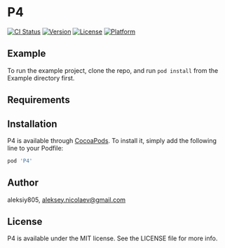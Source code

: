 # P4

[![CI Status](https://img.shields.io/travis/aleksiy805/P4.svg?style=flat)](https://travis-ci.org/aleksiy805/P4)
[![Version](https://img.shields.io/cocoapods/v/P4.svg?style=flat)](https://cocoapods.org/pods/P4)
[![License](https://img.shields.io/cocoapods/l/P4.svg?style=flat)](https://cocoapods.org/pods/P4)
[![Platform](https://img.shields.io/cocoapods/p/P4.svg?style=flat)](https://cocoapods.org/pods/P4)

## Example

To run the example project, clone the repo, and run `pod install` from the Example directory first.

## Requirements

## Installation

P4 is available through [CocoaPods](https://cocoapods.org). To install
it, simply add the following line to your Podfile:

```ruby
pod 'P4'
```

## Author

aleksiy805, aleksey.nicolaev@gmail.com

## License

P4 is available under the MIT license. See the LICENSE file for more info.
